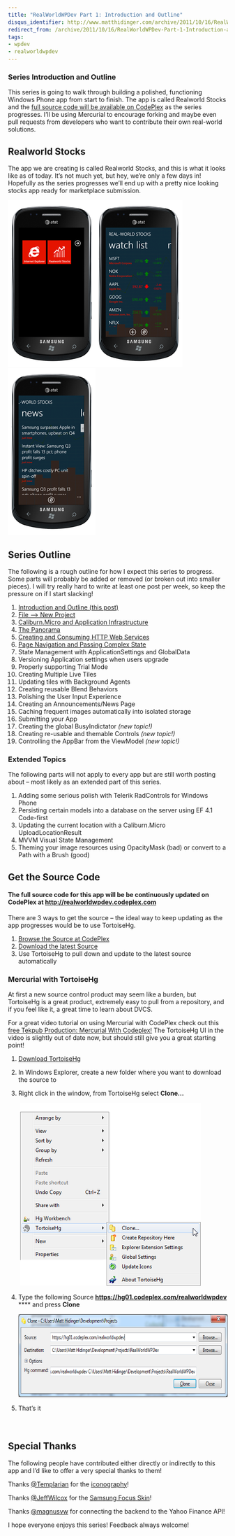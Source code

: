 ```yaml
---
title: "RealWorldWPDev Part 1: Introduction and Outline"
disqus_identifier: http://www.matthidinger.com/archive/2011/10/16/RealWorldWPDev-Part-1-Introduction-and-Outline.aspx
redirect_from: /archive/2011/10/16/RealWorldWPDev-Part-1-Introduction-and-Outline.aspx/
tags: 
- wpdev
- realworldwpdev
---
```

### Series Introduction and Outline

This series is going to walk through building a polished, functioning Windows Phone app from start to finish. The app is called Realworld Stocks and the [full source code will be available on CodePlex](http://realworldwpdev.codeplex.com/) as the series progresses. I’ll be using Mercurial to encourage forking and maybe even pull requests from developers who want to contribute their own real-world solutions.

Realworld Stocks
----------------

The app we are creating is called Realworld Stocks, and this is what it looks like as of today. It’s not much yet, but hey, we’re only a few days in! Hopefully as the series progresses we’ll end up with a pretty nice looking stocks app ready for marketplace submission.

[<img src="/images/subtext-content/www_matthidinger_com/Windows-Live-Writer/RealWorldWPDev-Part-0_C07A/image29_thumb.png" title="image" alt="image" width="200" height="381" />](/images/subtext-content/www_matthidinger_com/Windows-Live-Writer/RealWorldWPDev-Part-0_C07A/image29.png)[<img src="/images/subtext-content/www_matthidinger_com/Windows-Live-Writer/RealWorldWPDev-Part-0_C07A/image45_thumb.png" title="image" alt="image" width="200" height="381" />](/images/subtext-content/www_matthidinger_com/Windows-Live-Writer/RealWorldWPDev-Part-0_C07A/image45.png)[<img src="/images/subtext-content/www_matthidinger_com/Windows-Live-Writer/RealWorldWPDev-Part-0_C07A/image53_thumb.png" title="image" alt="image" width="200" height="381" />](/images/subtext-content/www_matthidinger_com/Windows-Live-Writer/RealWorldWPDev-Part-0_C07A/image53.png) 

Series Outline
--------------

The following is a rough outline for how I expect this series to progress. Some parts will probably be added or removed (or broken out into smaller pieces). I will try really hard to write at least one post per week, so keep the pressure on if I start slacking!

1.  [Introduction and Outline (this post)](http://www.matthidinger.com/archive/2011/10/16/RealWorldWPDev-Part-1-Introduction-and-Outline.aspx)
2.  [File –&gt; New Project](http://www.matthidinger.com/archive/2011/10/16/RealWorldWPDev-Part-2-File-ndashgt-New-Project.aspx)
3.  [Caliburn.Micro and Application Infrastructure](http://www.matthidinger.com/archive/2011/10/16/RealWorldWPDev-Part-3-Caliburn-Micro-and-Application-Infrastructure.aspx)
4.  [The Panorama](http://www.matthidinger.com/archive/2011/10/21/RealWorldWPDev-Part-4-The-Panorama.aspx)
5.  [Creating and Consuming HTTP Web Services](http://www.matthidinger.com/archive/2011/11/01/RealWorldWPDev-Part-5-Creating-and-Consuming-Web-Services.aspx)
6.  [Page Navigation and Passing Complex State](http://www.matthidinger.com/archive/2011/12/04/RealWorldWPDev-Part-6-Page-Navigation-and-passing-Complex-State.aspx)
7.  State Management with ApplicationSettings and GlobalData
8.  Versioning Application settings when users upgrade
9.  Properly supporting Trial Mode
10. Creating Multiple Live Tiles
11. Updating tiles with Background Agents
12. Creating reusable Blend Behaviors
13. Polishing the User Input Experience
14. Creating an Announcements/News Page
15. Caching frequent images automatically into isolated storage
16. Submitting your App
17. Creating the global BusyIndictator *(new topic!)*
18. Creating re-usable and themable Controls *(new topic!)*
19. Controlling the AppBar from the ViewModel *(new topic!)*

### Extended Topics

The following parts will not apply to every app but are still worth posting about – most likely as an extended part of this series.

1.  Adding some serious polish with Telerik RadControls for Windows Phone
2.  Persisting certain models into a database on the server using EF 4.1 Code-first
3.  Updating the current location with a Caliburn.Micro UploadLocationResult
4.  MVVM Visual State Management
5.  Theming your image resources using OpacityMask (bad) or convert to a Path with a Brush (good)

Get the Source Code
-------------------

#### The full source code for this app will be be continuously updated on CodePlex at <http://realworldwpdev.codeplex.com>

There are 3 ways to get the source – the ideal way to keep updating as the app progresses would be to use TortoiseHg.

1.  [Browse the Source at CodePlex](http://realworldwpdev.codeplex.com/SourceControl/list/changesets)
2.  [Download the latest Source](http://realworldwpdev.codeplex.com/SourceControl/list/changesets)
3.  Use TortoiseHg to pull down and update to the latest source automatically

### Mercurial with TortoiseHg

At first a new source control product may seem like a burden, but TortoiseHg is a great product, extremely easy to pull from a repository, and if you feel like it, a great time to learn about DVCS.

For a great video tutorial on using Mercurial with CodePlex check out this [free Tekpub Production: Mercurial With Codeplex!](http://tekpub.com/view/dotnet-oss/7) The TortoiseHg UI in the video is slightly out of date now, but should still give you a great starting point!

1.  [Download TortoiseHg](http://tortoisehg.bitbucket.org/)
2.  In Windows Explorer, create a new folder where you want to download the source to
3.  Right click in the window, from TortoiseHg select **Clone…**

     [<img src="/images/subtext-content/www_matthidinger_com/Windows-Live-Writer/RealWorldWPDev-Part-0_C07A/SNAGHTML223cc484_thumb.png" title="SNAGHTML223cc484" alt="SNAGHTML223cc484" width="414" height="418" />](/images/subtext-content/www_matthidinger_com/Windows-Live-Writer/RealWorldWPDev-Part-0_C07A/SNAGHTML223cc484.png)

4.  Type the following Source **https://hg01.codeplex.com/realworldwpdev** **** and press **Clone**

    [<img src="/images/subtext-content/www_matthidinger_com/Windows-Live-Writer/RealWorldWPDev-Part-0_C07A/image_thumb_1.png" title="image" alt="image" width="672" height="189" />](/images/subtext-content/www_matthidinger_com/Windows-Live-Writer/RealWorldWPDev-Part-0_C07A/image_4.png)

5.  That’s it

####  

Special Thanks
--------------

The following people have contributed either directly or indirectly to this app and I’d like to offer a very special thanks to them!

Thanks [@Templarian](http://twitter.com/templarian) for the [iconography](http://templarian.com/project_windows_phone_icons/)!

Thanks [@JeffWilcox](http://twitter.com/jeffwilcox) for the [Samsung Focus Skin](http://www.jeff.wilcox.name/2011/04/focus-theme/)!

Thanks [@magnusvw](http://twitter.com/magnusvw) for connecting the backend to the Yahoo Finance API!

I hope everyone enjoys this series! Feedback always welcome!

 

